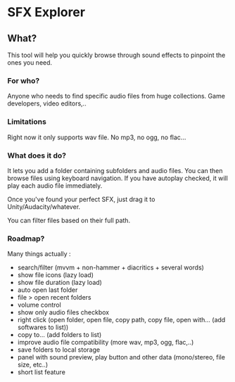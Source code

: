 # SFX Explorer

## What?
This tool will help you quickly browse through sound effects to pinpoint the ones you need.

### For who?
Anyone who needs to find specific audio files from huge collections. Game developers, video editors,..

### Limitations
Right now it only supports wav file. No mp3, no ogg, no flac...

### What does it do?
It lets you add a folder containing subfolders and audio files.
You can then browse files using keyboard navigation. If you have autoplay checked, it will play each audio file immediately.


Once you've found your perfect SFX, just drag it to Unity/Audacity/whatever.


You can filter files based on their full path.


### Roadmap?
Many things actually :

- search/filter (mvvm + non-hammer + diacritics + several words)
- show file icons (lazy load)
- show file duration (lazy load)
- auto open last folder
- file > open recent folders
- volume control
- show only audio files checkbox
- right click (open folder, open file, copy path, copy file, open with... (add softwares to list))
- copy to... (add folders to list)
- improve audio file compatibility (more wav, mp3, ogg, flac,..)
- save folders to local storage
- panel with sound preview, play button and other data (mono/stereo, file size, etc..)
- short list feature

